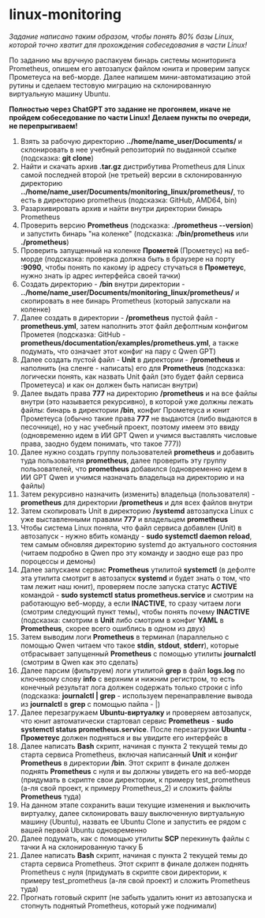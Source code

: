 # linux-monitoring

_Задание написано таким образом, чтобы понять 80% базы Linux, которой точно хватит для прохождения собеседования в части Linux!_

По заданию мы вручную распакуем бинарь системы мониторинга Prometheus, опишем его автозапуск файлом юнита и проверим запуск Прометеуса на веб-морде. Далее напишем мини-автоматизацию этой рутины и сделаем тестовую миграцию на склонированную виртуальную машину Ubuntu. 

**Полностью через ChatGPT это задание не прогоняем, иначе не пройдем собеседование по части Linux! Делаем пункты по очереди, не перепрыгиваем!** 

1. Взять за рабочую директорию **../home/name_user/Documents/** и склонировать в нее учебный репозиторий по выданной ссылке (подсказка: **git clone**)
2. Найти и скачать архив **.tar.gz** дистрибутива Prometheus для Linux самой последней второй (не третьей) версии в склонированную директорию **../home/name_user/Documents/monitoring_linux/prometheus/**, то есть в директорию prometheus (подсказка: GitHub, AMD64, bin)
3. Разархивировать архив и найти внутри директории бинарь Prometheus
4. Проверить версию **Prometheus** (подсказка: **./prometheus --version**) и запустить бинарь "на коленке" (подсказка: **./bin/prometheus** или **./prometheus**)
5. Проверить запущенный на коленке **Прометей** (Прометеус) на веб-морде (подсказка: проверка должна быть в браузере на порту **:9090**, чтобы понять по какому ip адресу стучаться в **Прометеус**, нужно знать ip адрес интерфейса своей тачки)
6. Создать директорию - **/bin** внутри директории - **../home/name_user/Documents/monitoring_linux/prometheus/** и скопировать в нее бинарь Prometheus (который запускали на коленке)
7. Далее создать в директории - **/prometheus** пустой файл - **prometheus.yml**, затем наполнить этот файл дефолтным конфигом Прометея (подсказка: GitHub - **prometheus/documentation/examples/prometheus.yml**, а также подумать, что означает этот конфиг на пару с Qwen GPT)
8. Далее создать пустой файл - **Unit** в директории - **/prometheus** и наполнить (на сленге - написать) его для **Prometheus** (подсказка: логически понять, как назвать Unit файл (это будет файл сервиса Прометеуса) и как он должен быть написан внутри)
9. Далее выдать права **777** на директорию **/prometheus** и на все файлы внутри (это называется рекурсивно), в которой уже должны лежать файлы: бинарь в директории **/bin**, конфиг Прометеуса и юнит Прометеуса (обычно такие права **777** не выдаются (либо выдаются в песочнице), но у нас учебный проект, поэтому имеем это ввиду (одновременно идем в ИИ GPT Qwen и учимся выставлять числовые права, заодно будем понимать, что такое 777))
10. Далее нужно создать группу пользователей **prometheus** и добавить туда пользователя **prometheus**, далее проверить эту группу пользователей, что **prometheus** добавился (одновременно идем в ИИ GPT Qwen и учимся назначать владельца на директорию и на файлы)
11. Затем рекурсивно назначить (изменить) владельца (пользователя) - **prometheus** для директории **/prometheus** и для всех файлов внутри
12. Затем скопировать Unit в директорию **/systemd** автозапуска Linux с уже выставленными правами **777** и владельцем **prometheus**
13. Чтобы система Linux поняла, что файл сервиса добавлен (Unit) в автозапуск - нужно вбить команду - **sudo systemctl daemon reload**, тем самым обновляя директорию systemd до актуального состояния (читаем подробно в Qwen про эту команду и заодно еще раз про пороцессы и демоны)
14. Далее запускаем сервис **Prometheus** утилитой **systemctl** (в дефолте эта утилита смотрит в автозапуск **systemd** и будет знать о том, что там лежит наш юнит), проверяем после запуска статус **ACTIVE** командой - **sudo systemctl status prometheus.service** и смотрим на работающую веб-морду, а если **INACTIVE**, то сразу читаем логи (смотрим следующий пункт темы), чтобы понять почему **INACTIVE** (подсказка: смотрим в **Unit** либо смотрим в конфиг **YAML** в **Prometheus**, скорее всего ошиблись в одном из двух)
15. Затем выводим логи **Prometheus** в терминал (параллельно с помощью Qwen читаем что такое **stdin**, **stdout**, **stderr**), которые отбрасывает запущенный **Prometheus** с помощью утилиты **journalctl** (смотрим в Qwen как это сделать)
16. Далее парсим (фильтруем) логи утилитой **grep** в файл **logs.log** по ключевому слову **info** с верхним и нижним регистром, то есть конечный результат лога должен содержать только строки с info (подсказка: **journalctl | grep** - используем перенаправление вывода из **journalctl** в **grep** с помощью пайпа - |)
17. Далее перезагружаем **Ubuntu-виртуалку** и проверяем автозапуск, что юнит автоматически стартовал сервис **Prometheus** - **sudo systemctl status prometheus.service**. После перезагрузки **Ubuntu** - **Прометеус** должен подняться и вы увидите его интерфейс в 
18. Далее написать **Bash** скрипт, начиная с пункта 2 текущей темы до старта сервиса Prometheus, включая написанный **Unit** и конфиг **Prometheus** в директории **/bin**. Этот скрипт в финале должен поднять **Prometheus** с нуля и вы должны увидеть его на веб-морде (придумать в скрипте свои директории, к примеру test_prometheus (а-ля свой проект, к примеру Prometheus_2) и сложить файлы **Prometheus** туда)
19. На данном этапе сохранить ваши текущие изменения и выключить виртуалку, далее склонировать вашу выключенную виртуальную машину (Ubuntu), назвать ее Ubuntu Clone и запустить ее рядом с вашей первой Ubuntu одновременно
20. Далее подумать, как с помощью утилиты **SCP** перекинуть файлы с тачки А на склонированную тачку Б
21. Далее написать **Bash** скрипт, начиная с пункта 2 текущей темы до старта сервиса Prometheus. Этот скрипт в финале должен поднять Prometheus с нуля (придумать в скрипте свои директории, к примеру test_prometheus (а-ля свой проект) и сложить Prometheus туда)
22. Прогнать готовый скрипт (не забыть удалить юнит из автозапуска и стопнуть поднятый Prometheus, который уже поднимали)
